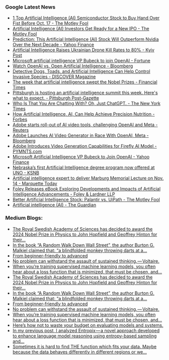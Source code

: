 ### Google Latest News
<!-- GOOGLE-NEWS-CONTENT:START -->

- [1 Top Artificial Intelligence (AI) Semiconductor Stock to Buy Hand Over Fist Before Oct. 17 - The Motley Fool](https://news.google.com/rss/articles/CBMimAFBVV95cUxPVTFLWXJPcGdQMlVxeDBoNlo5YkxsQ2tDSFVpZ0FtN0hnNXBQYWlBR3JWSGpEOW5Obm1OTXJObUJ6VU1keFpJTFVqSHU1US0teUdwWjFLVm1kVXlvbkJwMFRjVzZZaEh4SFlqN1A4cEdBVjJrRUZrYmVGTU5qNHZMU2tnSU1ySmVvZUZIdUlDUHN5UklWamprVw?oc=5)
- [Artificial Intelligence (AI) Investors Get Ready for a New IPO - The Motley Fool](https://news.google.com/rss/articles/CBMimAFBVV95cUxNYnQtaTVRV1dVc1pBNWRsVEpLYXZSVkhuaGo4Ry1yLVRmbEMweXhYaWczc0hSTm9uZDRnbDRhVEo1RHZSTkUxUWxFcUVPaWs1eVU4WVRZaTl4M0VnalZCTVp4VzUyRDFnYmZlUnJJLUJfZ2RIWjNTUTRUYzN4amZmdVNMbkRwVE5FWlllU1l3d3Qxb3kzY1JSVg?oc=5)
- [Prediction: This Artificial Intelligence (AI) Stock Will Outperform Nvidia Over the Next Decade - Yahoo Finance](https://news.google.com/rss/articles/CBMikwFBVV95cUxNR2xweW5DZ0dJZmdINWdJbVQ1U3g3SkRCTEx6aVpPOF95VUI0UEM0Qi1uNmFBSUFMMnFodi1BZU1OYWpSZGFubXdzeWJIR0dyd1N2bEltN29TOHpneVM4NEc2MmhETXBjc2pPNEdoNUh3Y29BcG9BZjBFajFZODU4X1AxcHJGYllHRnl0X3l2bHFtVGc?oc=5)
- [Artificial Intelligence Raises Ukrainian Drone Kill Rates to 80% - Kyiv Post](https://news.google.com/rss/articles/CBMiS0FVX3lxTE9tQ016X0x1V0NJUGpTZVBRRWhxQTJ5UnVIbk5YSEFxR3VWeGxTLUY4VFdWWXdHbnFyaDh6WUNMTHE3cnBVQ2dVejlQTQ?oc=5)
- [Microsoft artificial intelligence VP Bubeck to join OpenAI - Fortune](https://news.google.com/rss/articles/CBMiugFBVV95cUxNWlJEcGdKOE9vZlNiTVBHdGRmOWhwbkllN3ZhbzNTZUtsRk1fZVd4SnBwM1dSZzZEbzJRTHQyRVNfTEZCMU84Qk00WThmRW5CTnJEZFRTc3FBaHJERXQzelNCZnNZeHA5VHg2MjdqQ2l4cDlZTGQ0V21sbV82UXpiMDNiTkxpcWZQMDNPdlpGbVJ5QUF4WHN4UkFWVVZBS1dxSUtLUWF2R21abk1JaVdLd2p3eU9oTlMwM2c?oc=5)
- [Watch OpenAI vs. Open Artificial Intelligence - Bloomberg](https://news.google.com/rss/articles/CBMimAFBVV95cUxQeHBpTHpuYXZFbXk2TW5RT1BnMWZjTFdmYTR0VkVpS1NXSTZucHhhWGVLeG13LV95VkROdEN6NVRvZEk1RzBJdjRvcDlEQlBLb3lqUE03OXp2NW1xS3JSaHEyNkNVeGRTbERpMTFXQUtnRkJURjdpLVVDeVhkR295UWh0bktIX3lYTG02d2ItZ1NTTjhvOXpNSA?oc=5)
- [Detective Dogs, Toads, and Artificial Intelligence Can Help Control Invasive Species - DISCOVER Magazine](https://news.google.com/rss/articles/CBMivAFBVV95cUxPUUpkcmJRLWMyMjFCOGpBMDI2NGFxVmhKOTFVLTZWcVk2dGZhczM5eTRiZjBOUHBPVUhfb25RT2hSZHNNMFpRZjJCVzFkOEpENDFYV1N1Zks0Z213cW0xaDVfWERQTk5FT21Dc0twMzR4US1wMVkxS3d6cGxPVUdGZDhDSmhPalBBVXFMRmEwRHVPWmdnbHVCQm1UbTYxZnM1aXlEbEVxOW02Yk1MM3NUWG8zd3R4QTUyWFNsWg?oc=5)
- [The week that artificial intelligence swept the Nobel Prizes - Financial Times](https://news.google.com/rss/articles/CBMicEFVX3lxTE9YYUNyYWNNVndxRWpGQ2J5T1dlZ2oxYlN6VnpaY1FkdVJUTzVEYndiczJ6NUtyaWpOSnh0Rk14ZU55UTJ1NFBtdG5maWRTVWQyYk1hTWhrY1ZvbUF5LUZVYXZmTllXTHNGUnNCR1RhQ28?oc=5)
- [Pittsburgh is hosting an artificial intelligence summit this week. Here's what to expect. - Pittsburgh Post-Gazette](https://news.google.com/rss/articles/CBMizgFBVV95cUxQdWlXSjA2dGw3T09fZFRDaktUVy05VXg0Zm1aVC13SmI0VG9fdFJUVFZ5VW1zdThTeWh2N2QyVHVaQ0o1R3prcGIxbndRZ01vRW95eUEzRXAyZlJHYXNIcHhFVlUwc1ZwMVZkcjdLMmZ5MFVWajRsSUlfVk1JWEtmU1JfUHhSOXdVZlIwVEg2ejEtUWY1bnViODdkalN3Y25Ib2g3elZ3UXk2LWNOYV9HTENXY2NmcC1ZdXh6TVFZYUZBWW52RnNGQWZXazlGQQ?oc=5)
- [Who Is That You Are Chatting With? Oh, Just ChatGPT. - The New York Times](https://news.google.com/rss/articles/CBMickFVX3lxTE51eUZ2X2p4cllJZVI5VTY1TkFIQWNHSW1nQzBaeVE5bXUwOVpvbjNvS0VJZFNMOFF5a1lielAzVDRZV3NUdnlObmJTSHhlYUI3V1VxeVRjclRYLUhVLXEwVmpFTnpMd0RBUFVHZ3E2SEpkZw?oc=5)
- [How Artificial Intelligence, AI, Can Help Achieve Precision Nutrition - Forbes](https://news.google.com/rss/articles/CBMiuAFBVV95cUxQRmFzLUczb3FNM21Vb1RhdHdJbzVUcFVPaTVsN0Y3TUZNZmdsZXBLQlRiVGZZbEpCNXdveVdzQnUyOVNmRml2dVdVSkdHd2ZuR2c4RmR1WldPVmRPRkZMcm1RYzNjbzFGSlpDbjE1c2w3QVdHcVJqT1J4YkhaU050WFBwbWRMaHhwMlZNMHRzQnM0cktIS29JcllYeUJ5ZjlNVTVWdWFRVEY1R2ozeE51Mlk3clgwQi1n?oc=5)
- [Adobe starts roll-out of AI video tools, challenging OpenAI and Meta - Reuters](https://news.google.com/rss/articles/CBMiywFBVV95cUxQdVJWTlZvRzZBYWNZZUNibDMxZ24tTThIZHhOT25LWDFtNm5ETV9Ya1FDWWFSM0NrT1pFb2R6VWRHR09CQ0JKQjlCODNoODdDcU15M1dkSGp0NEh2WWhhbW15cTlvYXkxTFl5TDFLVkNneEMtVVpMT2otUi1VbVFVaUlac2RKUnFEX1FlbkdYU2sxZ0pjb2JQaVNSMnBrcFNTVFI4cmdKaHltc3ZmRE5nMC1jclVTclZaYTA5UG9xbTNNeEVOblBJUWhkRQ?oc=5)
- [Adobe Launches AI Video Generator in Race With OpenAI, Meta - Bloomberg](https://news.google.com/rss/articles/CBMirgFBVV95cUxNdmNXejFjdkVpYWVaQVZFaFBwYkVFbTFQelhkYktYZlhpbGF5QVR1Y3N2b1FxNUlLVHhoNzgtNF8yQkJvWXg1anplcDlXbG83aFltSUxnWkRpS0NRUTdQQWJVcWM5c2s0MGpDbzJFZHA2cTVNQ1BhOUVPUmxJWlZOQ1BPZ0xVRV9SOE9Ja2hFM1VyU213dFVsaVpIS3pUalpERU5wckZIYlgwNjVQamc?oc=5)
- [Adobe Introduces Video Generation Capabilities for Firefly AI Model - PYMNTS.com](https://news.google.com/rss/articles/CBMivwFBVV95cUxQQ3lHbjh0SkduOEhBTkdSRTA0X1dXWHF0cmFPSnZFNXlocFFUbHh4czBvQ0s1THBzY3V4QkdIMjR2SzhFSG5kVlBtV1FaUlhJT1c0RHBhX056MkFrZ1R2MEl6aGlodWlneG5SYkhwM1ZSV0xpUVphSmM4ak83NUhRVl85WEo4dWFYY2VNaTFLX1l4Y05mSXRjTnYwTjREdVJKbjNHcE5QU1lvczRoRTJmNDNuLWVXUnR5TXRWYW96QQ?oc=5)
- [Microsoft Artificial Intelligence VP Bubeck to Join OpenAI - Yahoo Finance](https://news.google.com/rss/articles/CBMikwFBVV95cUxPWlVCaGs4YU1TRzJtYUZ4dzNDbkNERDF1LXlNOG1WZ191bDlJV2drTUlBTGVxQ19mYWFiQXdPcm1zZloyUHNEc04teDhWVzRBOHdCT3NrQ3FSMHBDV3NrUWVfQkc4V19OTTU2ZEU3OGNrblFaV3dTNXF2ZFRIcXJNY0Vfd1R6V0dhUm1OTXRxb1g4S0U?oc=5)
- [Nebraska’s first Artificial Intelligence degree program now offered at UNO - KSNB](https://news.google.com/rss/articles/CBMiqAFBVV95cUxOSHgyODF3M0xWUldLNWtnMDR3XzJCaW10TThPQmRVYzhwcUJyVzdOUEFJVDFXRkhqNkRHbjY5Q0otaGQ5anVWY3FKSmJPNmZZbG9XVjAyZ2dvUlBpakVuVlFrWW9QUVpocWQ1NVctT0hTbmM2ODE3QWFXdXZ3YmptaUppRkM5dldPZ3FLN3hiMDZndUVWUWIxc1ljalpRdGpfWDBnZk5tV3A?oc=5)
- [Artificial intelligence expert to deliver Marburg Memorial Lecture on Nov. 14 - Marquette Today](https://news.google.com/rss/articles/CBMiswFBVV95cUxNaFo5Zlc1ZDEwbjRQRFl3RFBuaURCVnlXOXlGMEczSnk2ZXJWVkNiWFpjcS14U01rNm00dDU5YWhDQmFmVDY4VF8wdWtKUjdnc3VpcFJ5dnB2U0VJSUM0MkJ4UE9Ua05pUEk5anQ5VjdNY0pWRHN0S05Ed0daUVJQNVZyUXhzM2FkT2RDelB5ZHlNSVdDLVBKa3lSZ2NsN3VINDF0bXNqczVraVBUX0pqT0I0NA?oc=5)
- [Foley Releases eBook Exploring Developments and Impacts of Artificial Intelligence Advancements - Foley & Lardner LLP](https://news.google.com/rss/articles/CBMimAFBVV95cUxQb283clJTamhkU19xMHotR3pHOHBrQmt1djhidU9rb0dwN0NiUE9LRzNiZlBpLVhxRE4wLXBzQl9YQ2FjNUlDeFJlUThIVVRTUDJ0NG51MzFTUy12b2M1Nkc4Zi1XSUo3MTF0VmMzbzBkTUd4WTlWc3V1MGRrcGdJMk1yR2JaOHVFZml2WTQ4V2NwSmUtRlMzZg?oc=5)
- [Better Artificial Intelligence Stock: Palantir vs. UiPath - The Motley Fool](https://news.google.com/rss/articles/CBMimAFBVV95cUxNMFRVQzVUYzd0czh3RDJYS0NXZjF6VURmRGVmVHFUNUZfSEs4ZmRWdDU5eUdnLXoycGdURHhKWjVTbmNFelZacWREck8xQURpNVUxSFdmbGRXMFVFUkVBcTkzRkJDN19oMnc0cTYyU1NFR25CbTZLUV9OV2k5QTd0U1ZKMDhCcFZjTE83eUIyLWtoNmhPZnIxcw?oc=5)
- [Artificial intelligence (AI) - The Guardian](https://news.google.com/rss/articles/CBMicEFVX3lxTE1ITEpPcjJTZG1IZVJXYTVWanhKNHZ6QmZ0QngyS1d5T1VzdFVmQ2lrUzJ2U3RQeWZHY3ExbU1DX3dJRFhFRGJoV2tyZmVuYkYzekRrTnZNOFg3Q2hPS3ZzbVlNQVgzcWJONnBIb3h2SW4?oc=5)<!-- GOOGLE-NEWS-CONTENT:END -->

### Medium Blogs:
<!-- MEDIUM-CONTENT:START -->

- [The Royal Swedish Academy of Sciences has decided to award the 2024 Nobel Prize in Physics to John Hopfield and Geoffrey Hinton for their…](https://medium.com/@ozlemekici/2024-nobel-prize-in-physics-and-artificial-intelligence-36ad0fb25cf9?source=topic_portal_recommended_stories------machine_learning---0-84----------machine_learning----------440f57ea_9d6c_47fb_8704_3d8ac82030ed-------)
- [In the book “A Random Walk Down Wall Street”, the author Burton G. Malkiel claimed that: “a blindfolded monkey throwing darts at a…](https://medium.com/@adamdarmanin/deep-q-learning-applied-to-algorithmic-trading-c91068791d68?source=topic_portal_recommended_stories------machine_learning---1-107----------machine_learning----------440f57ea_9d6c_47fb_8704_3d8ac82030ed-------)
- [From beginner-friendly to advanced](https://medium.com/towards-data-science/5-ai-projects-you-can-build-this-weekend-with-python-c57724e9c461?source=topic_portal_recommended_stories------machine_learning---2-85----------machine_learning----------440f57ea_9d6c_47fb_8704_3d8ac82030ed-------)
- [No problem can withstand the assault of sustained thinking. — Voltaire.](https://medium.com/@shaunak-inamdar/ai-agents-rise-of-self-guided-systems-45cd8ec6d89c?source=topic_portal_recommended_stories------machine_learning---3-84----------machine_learning----------440f57ea_9d6c_47fb_8704_3d8ac82030ed-------)
- [When you’re training supervised machine learning models, you often hear about a loss function that is minimized, that must be chosen, and…](https://medium.com/thedeephub/understanding-loss-and-loss-functions-c1839f110840?source=topic_portal_recommended_stories------machine_learning---4-107----------machine_learning----------440f57ea_9d6c_47fb_8704_3d8ac82030ed-------)
- [The Royal Swedish Academy of Sciences has decided to award the 2024 Nobel Prize in Physics to John Hopfield and Geoffrey Hinton for their…](https://medium.com/@ozlemekici/2024-nobel-prize-in-physics-and-artificial-intelligence-36ad0fb25cf9?source=topic_portal_recommended_stories------machine_learning---0-84----------machine_learning----------440f57ea_9d6c_47fb_8704_3d8ac82030ed-------)
- [In the book “A Random Walk Down Wall Street”, the author Burton G. Malkiel claimed that: “a blindfolded monkey throwing darts at a…](https://medium.com/@adamdarmanin/deep-q-learning-applied-to-algorithmic-trading-c91068791d68?source=topic_portal_recommended_stories------machine_learning---1-107----------machine_learning----------440f57ea_9d6c_47fb_8704_3d8ac82030ed-------)
- [From beginner-friendly to advanced](https://medium.com/towards-data-science/5-ai-projects-you-can-build-this-weekend-with-python-c57724e9c461?source=topic_portal_recommended_stories------machine_learning---2-85----------machine_learning----------440f57ea_9d6c_47fb_8704_3d8ac82030ed-------)
- [No problem can withstand the assault of sustained thinking. — Voltaire.](https://medium.com/@shaunak-inamdar/ai-agents-rise-of-self-guided-systems-45cd8ec6d89c?source=topic_portal_recommended_stories------machine_learning---3-84----------machine_learning----------440f57ea_9d6c_47fb_8704_3d8ac82030ed-------)
- [When you’re training supervised machine learning models, you often hear about a loss function that is minimized, that must be chosen, and…](https://medium.com/thedeephub/understanding-loss-and-loss-functions-c1839f110840?source=topic_portal_recommended_stories------machine_learning---4-107----------machine_learning----------440f57ea_9d6c_47fb_8704_3d8ac82030ed-------)
- [Here’s how not to waste your budget on evaluating models and systems.](https://medium.com/towards-data-science/llm-evaluation-techniques-and-costs-3147840afc53?source=topic_portal_recommended_stories------machine_learning---5-85----------machine_learning----------440f57ea_9d6c_47fb_8704_3d8ac82030ed-------)
- [In my previous post, I analyzed Entropix — a novel approach developed to enhance language model reasoning using entropy-based sampling and…](https://medium.com/@michael_79773/entropix-new-insights-on-entropy-based-language-model-reasoning-fd06f2f5ce89?source=topic_portal_recommended_stories------machine_learning---6-84----------machine_learning----------440f57ea_9d6c_47fb_8704_3d8ac82030ed-------)
- [Sometimes it is hard to find THE function which fits your data. Maybe because the data behaves differently in different regions or we…](https://medium.com/@heiko_limberg/smoothen-out-nearest-neighbor-regression-9891f4f23e12?source=topic_portal_recommended_stories------machine_learning---7-107----------machine_learning----------440f57ea_9d6c_47fb_8704_3d8ac82030ed-------)<!-- MEDIUM-CONTENT:END -->
